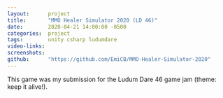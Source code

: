 ```yaml
---
layout:      project
title:       "MMO Healer Simulator 2020 (LD 46)"
date:        2020-04-21 14:00:00 -0500
categories:  project
tags:        unity csharp ludumdare
video-links: 
screenshots: 
github:      "https://github.com/EmiCB/MMO-Healer-Simulator-2020"
---
```

This game was my submission for the Ludum Dare 46 game jam (theme: keep it alive!).